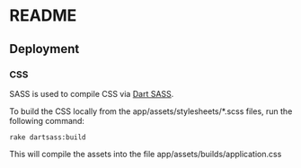 # README

## Deployment

### CSS

SASS is used to compile CSS via [Dart SASS](https://sass-lang.com/dart-sass).

To build the CSS locally from the app/assets/stylesheets/*.scss files, run
the following command:

```
rake dartsass:build
```

This will compile the assets into the file app/assets/builds/application.css
